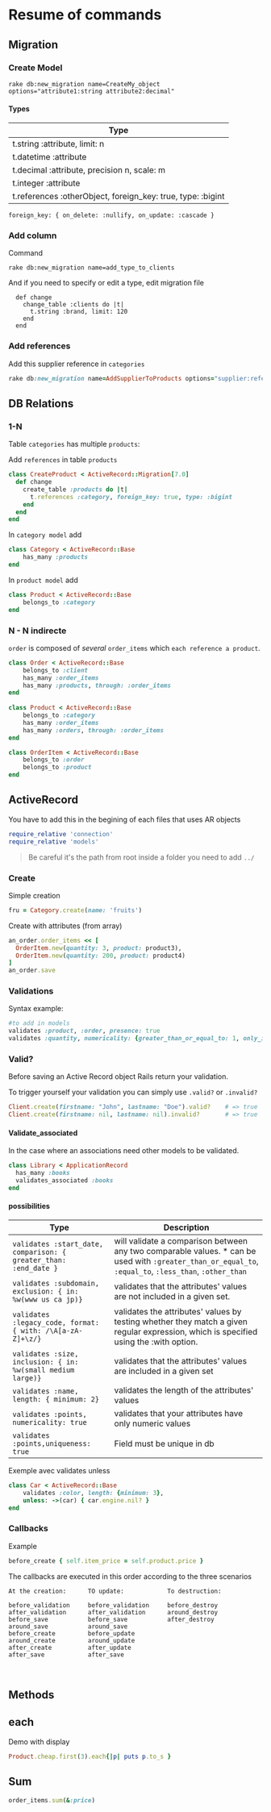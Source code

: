 # Resume of commands

## Migration

### Create Model
```shell
rake db:new_migration name=CreateMy_object     options="attribute1:string attribute2:decimal"
```
#### Types

|  Type  |
| ------ |
|t.string :attribute, limit: n|
|t.datetime :attribute|
|t.decimal :attribute, precision n, scale: m|
|t.integer :attribute|
|t.references :otherObject, foreign_key: true, type: :bigint|

`foreign_key: { on_delete: :nullify, on_update: :cascade }`

### Add column

Command
```shell
rake db:new_migration name=add_type_to_clients
```

And if you need to specify or edit a type, edit migration file
```shell
  def change
    change_table :clients do |t|
      t.string :brand, limit: 120
    end
  end
```

### Add references

Add this supplier reference in `categories`
```ruby
rake db:new_migration name=AddSupplierToProducts options="supplier:references"
```

## DB Relations

### 1-N

Table `categories` has multiple `products`:

Add `references` in table `products`
```ruby
class CreateProduct < ActiveRecord::Migration[7.0]
  def change
    create_table :products do |t|
      t.references :category, foreign_key: true, type: :bigint
    end
  end
end
```
In `category model`  add
```ruby
class Category < ActiveRecord::Base  
    has_many :products
end
```
In `product model`  add
```ruby
class Product < ActiveRecord::Base  
    belongs_to :category
end
```

###  N - N indirecte 
`order` is composed of *several* `order_items` which `each reference a product`.
```ruby
class Order < ActiveRecord::Base
    belongs_to :client
    has_many :order_items
    has_many :products, through: :order_items
end
  
class Product < ActiveRecord::Base
    belongs_to :category
    has_many :order_items
    has_many :orders, through: :order_items
end

class OrderItem < ActiveRecord::Base
    belongs_to :order
    belongs_to :product
end
```

## ActiveRecord

You have to add this in the begining of each files that uses AR objects
```ruby
require_relative 'connection'
require_relative 'models'
```
> Be careful it's the path from root inside a folder you need to add `../`

### Create

Simple creation
```ruby
fru = Category.create(name: 'fruits')
```
Create with attributes (from array)
```ruby 
an_order.order_items << [
  OrderItem.new(quantity: 3, product: product3),
  OrderItem.new(quantity: 200, product: product4)
]
an_order.save
```

### Validations

Syntax example:
```ruby
#to add in models
validates :product, :order, presence: true
validates :quantity, numericality: {greater_than_or_equal_to: 1, only_integer: true}
```
### Valid?
Before saving an Active Record object Rails return your validation.

To trigger yourself your validation you can simply use `.valid?` or `.invalid?`
```ruby
Client.create(firstname: "John", lastname: "Doe").valid?    # => true
Client.create(firstname: nil, lastname: nil).invalid?       # => true
```

#### Validate_associated
In the case where an associations need other models to be validated.
```ruby
class Library < ApplicationRecord
  has_many :books
  validates_associated :books
end
```

#### possibilities

|  Type  |  Description  |
| ------ |------|
|`validates :start_date, comparison: { greater_than: :end_date }`| will validate a comparison between any two comparable values. \* can be used with `:greater_than_or_equal_to`, `:equal_to`, `:less_than`, `:other_than` |
|`validates :subdomain, exclusion: { in: %w(www us ca jp)}`| validates that the attributes' values are not included in a given set. |
|`validates :legacy_code, format: { with: /\A[a-zA-Z]+\z/}`| validates the attributes' values by testing whether they match a given regular expression, which is specified using the :with option. |
|`validates :size, inclusion: { in: %w(small medium large)}`| validates that the attributes' values are included in a given set |
|`validates :name, length: { minimum: 2}`|validates the length of the attributes' values|
|`validates :points, numericality: true`|validates that your attributes have only numeric values|
|`validates :points,uniqueness: true`|Field must be unique in db|

Exemple avec validates unless
```ruby
class Car < ActiveRecord::Base
    validates :color, length: {minimum: 3},
    unless: ->(car) { car.engine.nil? }
end
```

### Callbacks

Example 
```ruby
before_create { self.item_price = self.product.price }
```

The callbacks are executed in this order according to the three scenarios

    At the creation:      TO update:            To destruction:

    before_validation     before_validation     before_destroy
    after_validation      after_validation      around_destroy
    before_save           before_save           after_destroy
    around_save           around_save
    before_create         before_update
    around_create         around_update
    after_create          after_update
    after_save            after_save
 

## Methods

## each
Demo with display
```ruby
Product.cheap.first(3).each{|p| puts p.to_s }   
```

## Sum
```ruby
order_items.sum(&:price)
```